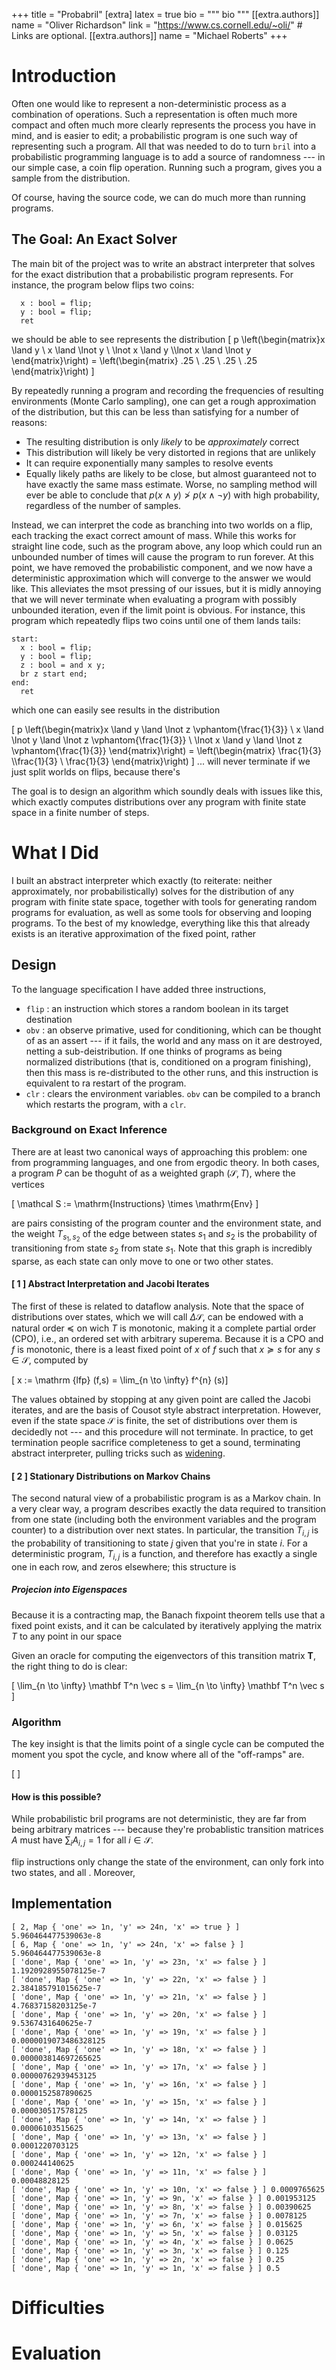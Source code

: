 +++
title = "Probabril"
[extra]
latex = true
bio = """
bio
"""
[[extra.authors]]
name = "Oliver Richardson"
link = "https://www.cs.cornell.edu/~oli/"  # Links are optional.
[[extra.authors]]
name = "Michael Roberts"
+++


# Introduction

Often one would like to represent a non-deterministic process as a combination of operations. Such a representation is often much more compact and often much more clearly represents the process you have in mind, and is easier to edit; a probabilistic program is one such way of representing such a program. All that was needed to do to turn `bril` into a probabilistic programming language is to add a source of randomness --- in our simple case, a coin flip operation. Running such a program, gives you a sample from the distribution.

Of course, having the source code, we can do much more than running programs.

## The Goal: An Exact Solver

The main bit of the project was to write an abstract interpreter that solves for the exact distribution that a probabilistic program represents. For instance, the program below flips two coins:

```
  x : bool = flip;
  y : bool = flip;
  ret
```
we should be able to see represents the distribution
\[
p \left(\begin{matrix}x \land y  \\
x \land \lnot y  \\
\lnot x \land y \\\lnot x \land \lnot y  \end{matrix}\right)
 = \left(\begin{matrix} .25 \\ .25 \\ .25 \\ .25 \end{matrix}\right)
\]

By repeatedly running a program and recording the frequencies of resulting environments (Monte Carlo sampling), one can get a rough approximation of the distribution, but this can be less than satisfying for a number of reasons:

- The resulting distribution is only _likely_ to be _approximately_ correct
- This distribution will likely be very distorted in regions that are unlikely
- It can require exponentially many samples to resolve events
- Equally likely paths are likely to be close, but almost guaranteed not to have exactly the same mass estimate. Worse, no sampling method will ever be able to conclude that $p(x \land y) \not> p(x \land \lnot y)$ with high probability, regardless of the number of samples.

Instead, we can interpret the code as branching into two worlds on a flip, each tracking the exact correct amount of mass. While this works for straight line code, such as the program above, any loop which could run an unbounded number of times will cause the program to run forever. At this point, we have removed the probabilistic component, and we now have a deterministic approximation which will converge to the answer we would like. This alleviates the msot pressing of our issues, but it is midly annoying that we will never terminate when evaluating a program with possibly unbounded iteration, even if the limit point is obvious. For instance, this program which repeatedly flips two coins until one of them lands tails:


```
start:
  x : bool = flip;
  y : bool = flip;
  z : bool = and x y;
  br z start end;
end:
  ret
```
which one can easily see results in the distribution

\[
p \left(\begin{matrix}x \land y \land \lnot z \vphantom{\frac{1}{3}} \\
x \land \lnot y \land \lnot z \vphantom{\frac{1}{3}} \\
\lnot x \land y \land \lnot z \vphantom{\frac{1}{3}}  \end{matrix}\right)
 = \left(\begin{matrix} \frac{1}{3} \\\frac{1}{3} \\ \frac{1}{3}  \end{matrix}\right)
\]
... will never terminate if we just split worlds on flips, because there's 

The goal is to design an algorithm which soundly deals with issues like this, which exactly computes distributions over any program with finite state space in a finite number of steps.

    
<!-- I was also hoping to implement the [the R2 paper](https://www.microsoft.com/en-us/research/project/r2-a-probabilistic-programming-system/), which more explicitly makes use of Metropolis-Hastings algorithm. -->


# What I Did
I built an abstract interpreter which exactly (to reiterate: neither approximately, nor probabilistically) solves for the distribution of any program with finite state space, together with tools for generating random programs for evaluation, as well as some tools for observing and looping programs. To the best of my knowledge, everything like this that already exists is an iterative approximation of the fixed point, rather


## Design

To the language specification I have added three instructions,

 - `flip` : an instruction which stores a random boolean in its target destination
 - `obv` : an observe primative, used for conditioning, which can be thought of as an assert --- if it fails, the world and any mass on it are destroyed, netting a sub-deistribution. If one thinks of programs as being normalized distributions (that is, conditioned on a program finishing), then this mass is re-distributed to the other runs, and this instruction is equivalent to ra restart of the program.
 - `clr` : clears the environment variables. `obv` can be compiled to a branch which restarts the program, with a `clr`. 

### Background on Exact Inference

There are at least two canonical ways of approaching this problem: one from programming languages, and one from ergodic theory. In both cases, a program $P$ can be thoguht of as a weighted graph $(\mathcal S, T)$, where the vertices 

\[ \mathcal S := \mathrm{Instructions} \times \mathrm{Env}  \]

are pairs consisting of the program counter and the environment state, and the weight $T_{s_1, s_2}$ of the edge between states $s_1$ and $s_2$ is the probability of transitioning from state $s_2$ from state $s_1$. Note that this graph is incredibly sparse, as each state can only move to one or two other states. 
 
#### [ 1 ]  Abstract Interpretation and Jacobi Iterates
The first of these is related to dataflow analysis. Note that the space of  distributions over states, which we will call $\Delta \mathcal S$, can be endowed with a natural order $\preceq$ on wich $T$ is monotonic, making it a complete partial order (CPO), i.e., an ordered set with arbitrary superema. Because it is a CPO and $f$ is monotonic, there is a least fixed point of $x$ of $f$ such that $x \succeq s$ for any $s \in \mathcal S$, computed by

\[ x := \mathrm {lfp} (f,s) =  \lim_{n \to \infty} f^{n} (s)\] 

The values obtained by stopping at any given point are called the Jacobi iterates, and are the basis of Cousot style abstract interpretation. However, even if the state space $\mathcal S$ is finite, the set of distributions over them is decidedly not --- and this procedure will not terminate. In practice, to get termination people sacrifice completeness to get a sound, terminating abstract interpreter, pulling tricks such as [widening](https://en.wikipedia.org/wiki/Widening_(computer_science)#Use_in_Abstract_Interpretation). 

#### [ 2 ]  Stationary Distributions on Markov Chains
The second natural view of a probabilistic program is as a Markov chain. In a very clear way, a program describes exactly the data required to transition from one state (including both the environment variables and the program counter) to a distribution over next states. In particular, the transition $T_{i,j}$ is the probability of transitioning to state $j$ given that you're in state $i$. For a deterministic program, $T_{i,j}$ is a function, and therefore has exactly a single one in each row, and zeros elsewhere; this structure is


##### Projecion into Eigenspaces
Because it is a contracting map, the Banach fixpoint theorem tells use that a fixed point exists, and it can be calculated by iteratively applying the matrix $T$ to any point in our space

Given an oracle for computing the eigenvectors of this transition matrix $\mathbf T$, the right thing to do is clear:

\[ \lim_{n \to \infty}  \mathbf T^n \vec s  = \lim_{n \to \infty}  \mathbf T^n \vec s \]


<!--hr/-->
### Algorithm

The key insight is that the limits point of a single cycle can be computed the moment you spot the cycle, and know where all of the "off-ramps" are. 

\[ \]


#### How is this possible?

While probabilistic bril programs are not deterministic, they are far from being arbitrary matrices --- because they're probablistic transition matrices $A$ must have $\sum_{i} A_{i,j} = 1$ for all $i \in \mathcal S$.

flip instructions only change the state of the environment, can only fork into two states, and all . Moreover,


## Implementation

```
[ 2, Map { 'one' => 1n, 'y' => 24n, 'x' => true } ] 5.960464477539063e-8
[ 6, Map { 'one' => 1n, 'y' => 24n, 'x' => false } ] 5.960464477539063e-8
[ 'done', Map { 'one' => 1n, 'y' => 23n, 'x' => false } ] 1.1920928955078125e-7
[ 'done', Map { 'one' => 1n, 'y' => 22n, 'x' => false } ] 2.384185791015625e-7
[ 'done', Map { 'one' => 1n, 'y' => 21n, 'x' => false } ] 4.76837158203125e-7
[ 'done', Map { 'one' => 1n, 'y' => 20n, 'x' => false } ] 9.5367431640625e-7
[ 'done', Map { 'one' => 1n, 'y' => 19n, 'x' => false } ] 0.0000019073486328125
[ 'done', Map { 'one' => 1n, 'y' => 18n, 'x' => false } ] 0.000003814697265625
[ 'done', Map { 'one' => 1n, 'y' => 17n, 'x' => false } ] 0.00000762939453125
[ 'done', Map { 'one' => 1n, 'y' => 16n, 'x' => false } ] 0.0000152587890625
[ 'done', Map { 'one' => 1n, 'y' => 15n, 'x' => false } ] 0.000030517578125
[ 'done', Map { 'one' => 1n, 'y' => 14n, 'x' => false } ] 0.00006103515625
[ 'done', Map { 'one' => 1n, 'y' => 13n, 'x' => false } ] 0.0001220703125
[ 'done', Map { 'one' => 1n, 'y' => 12n, 'x' => false } ] 0.000244140625
[ 'done', Map { 'one' => 1n, 'y' => 11n, 'x' => false } ] 0.00048828125
[ 'done', Map { 'one' => 1n, 'y' => 10n, 'x' => false } ] 0.0009765625
[ 'done', Map { 'one' => 1n, 'y' => 9n, 'x' => false } ] 0.001953125
[ 'done', Map { 'one' => 1n, 'y' => 8n, 'x' => false } ] 0.00390625
[ 'done', Map { 'one' => 1n, 'y' => 7n, 'x' => false } ] 0.0078125
[ 'done', Map { 'one' => 1n, 'y' => 6n, 'x' => false } ] 0.015625
[ 'done', Map { 'one' => 1n, 'y' => 5n, 'x' => false } ] 0.03125
[ 'done', Map { 'one' => 1n, 'y' => 4n, 'x' => false } ] 0.0625
[ 'done', Map { 'one' => 1n, 'y' => 3n, 'x' => false } ] 0.125
[ 'done', Map { 'one' => 1n, 'y' => 2n, 'x' => false } ] 0.25
[ 'done', Map { 'one' => 1n, 'y' => 1n, 'x' => false } ] 0.5
```


# Difficulties


# Evaluation
